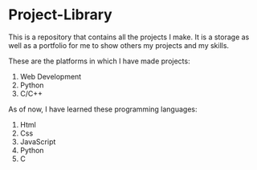 # Project-Library
This is a repository that contains all the projects I make.
It is a storage as well as a portfolio for me to show others my projects and my skills.

These are the platforms in which I have made projects:
  1. Web Development
  2. Python
  3. C/C++ 

As of now, I have learned these programming languages:
  1. Html
  2. Css
  3. JavaScript
  4. Python
  5. C
